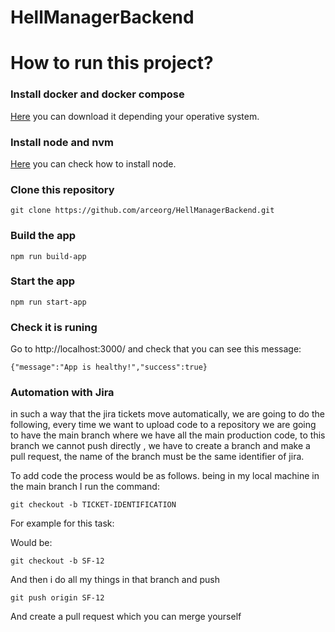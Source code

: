 # HellManagerBackend
# How to run this project?

### Install docker and docker compose ###
[Here](https://docs.docker.com/compose/install/) you can download it depending your operative system.
### Install node and nvm ###

[Here](https://docs.npmjs.com/downloading-and-installing-node-js-and-npm) you can check how to install node.

### Clone this repository ###

    git clone https://github.com/arceorg/HellManagerBackend.git

### Build the app ###

    npm run build-app

### Start the app ###

    npm run start-app

### Check it is runing ###

Go to http://localhost:3000/ and check that you can see this message:

    {"message":"App is healthy!","success":true}

### Automation with Jira ###
in such a way that the jira tickets move automatically, we are going to do the following, every time we want to upload code to a repository we are going to have the main branch where we have all the main production code, to this branch we cannot push directly , we have to create a branch and make a pull request, the name of the branch must be the same identifier of jira.

To add code the process would be as follows. being in my local machine in the main branch I run the command:

    git checkout -b TICKET-IDENTIFICATION

For example for this task:

Would be:

    git checkout -b SF-12

And then i do all my things in that branch and push

    git push origin SF-12

And create a pull request which you can merge yourself
